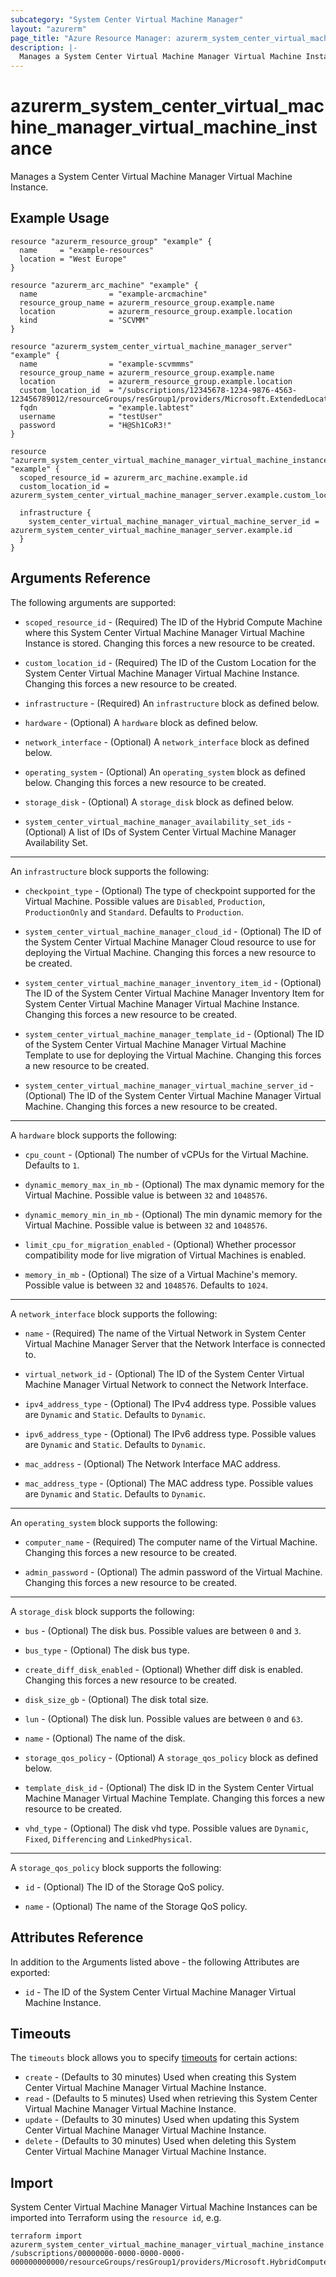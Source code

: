 ```yaml
---
subcategory: "System Center Virtual Machine Manager"
layout: "azurerm"
page_title: "Azure Resource Manager: azurerm_system_center_virtual_machine_manager_virtual_machine_instance"
description: |-
  Manages a System Center Virtual Machine Manager Virtual Machine Instance.
---
```


# azurerm_system_center_virtual_machine_manager_virtual_machine_instance

Manages a System Center Virtual Machine Manager Virtual Machine Instance.

## Example Usage

```hcl
resource "azurerm_resource_group" "example" {
  name     = "example-resources"
  location = "West Europe"
}

resource "azurerm_arc_machine" "example" {
  name                = "example-arcmachine"
  resource_group_name = azurerm_resource_group.example.name
  location            = azurerm_resource_group.example.location
  kind                = "SCVMM"
}

resource "azurerm_system_center_virtual_machine_manager_server" "example" {
  name                = "example-scvmmms"
  resource_group_name = azurerm_resource_group.example.name
  location            = azurerm_resource_group.example.location
  custom_location_id  = "/subscriptions/12345678-1234-9876-4563-123456789012/resourceGroups/resGroup1/providers/Microsoft.ExtendedLocation/customLocations/customLocation1"
  fqdn                = "example.labtest"
  username            = "testUser"
  password            = "H@Sh1CoR3!"
}

resource "azurerm_system_center_virtual_machine_manager_virtual_machine_instance" "example" {
  scoped_resource_id = azurerm_arc_machine.example.id
  custom_location_id = azurerm_system_center_virtual_machine_manager_server.example.custom_location_id

  infrastructure {
    system_center_virtual_machine_manager_virtual_machine_server_id = azurerm_system_center_virtual_machine_manager_server.example.id
  }
}
```

## Arguments Reference

The following arguments are supported:

* `scoped_resource_id` - (Required) The ID of the Hybrid Compute Machine where this System Center Virtual Machine Manager Virtual Machine Instance is stored. Changing this forces a new resource to be created.

* `custom_location_id` - (Required) The ID of the Custom Location for the System Center Virtual Machine Manager Virtual Machine Instance. Changing this forces a new resource to be created.

* `infrastructure` - (Required) An `infrastructure` block as defined below.

* `hardware` - (Optional) A `hardware` block as defined below.

* `network_interface` - (Optional) A `network_interface` block as defined below.

* `operating_system` - (Optional) An `operating_system` block as defined below. Changing this forces a new resource to be created.

* `storage_disk` - (Optional) A `storage_disk` block as defined below.

* `system_center_virtual_machine_manager_availability_set_ids` - (Optional) A list of IDs of System Center Virtual Machine Manager Availability Set.

---

An `infrastructure` block supports the following:

* `checkpoint_type` - (Optional) The type of checkpoint supported for the Virtual Machine. Possible values are `Disabled`, `Production`, `ProductionOnly` and `Standard`. Defaults to `Production`.

* `system_center_virtual_machine_manager_cloud_id` - (Optional) The ID of the System Center Virtual Machine Manager Cloud resource to use for deploying the Virtual Machine. Changing this forces a new resource to be created.

* `system_center_virtual_machine_manager_inventory_item_id` - (Optional) The ID of the System Center Virtual Machine Manager Inventory Item for System Center Virtual Machine Manager Virtual Machine Instance. Changing this forces a new resource to be created.

* `system_center_virtual_machine_manager_template_id` - (Optional) The ID of the System Center Virtual Machine Manager Virtual Machine Template to use for deploying the Virtual Machine. Changing this forces a new resource to be created.

* `system_center_virtual_machine_manager_virtual_machine_server_id` - (Optional) The ID of the System Center Virtual Machine Manager Virtual Machine. Changing this forces a new resource to be created.

---

A `hardware` block supports the following:

* `cpu_count` - (Optional) The number of vCPUs for the Virtual Machine. Defaults to `1`.

* `dynamic_memory_max_in_mb` - (Optional) The max dynamic memory for the Virtual Machine. Possible value is between `32` and `1048576`.

* `dynamic_memory_min_in_mb` - (Optional) The min dynamic memory for the Virtual Machine. Possible value is between `32` and `1048576`.

* `limit_cpu_for_migration_enabled` - (Optional) Whether processor compatibility mode for live migration of Virtual Machines is enabled.

* `memory_in_mb` - (Optional) The size of a Virtual Machine's memory. Possible value is between `32` and `1048576`. Defaults to `1024`.

---

A `network_interface` block supports the following:

* `name` - (Required) The name of the Virtual Network in System Center Virtual Machine Manager Server that the Network Interface is connected to.

* `virtual_network_id` - (Optional) The ID of the System Center Virtual Machine Manager Virtual Network to connect the Network Interface.

* `ipv4_address_type` - (Optional) The IPv4 address type. Possible values are `Dynamic` and `Static`. Defaults to `Dynamic`.

* `ipv6_address_type` - (Optional) The IPv6 address type. Possible values are `Dynamic` and `Static`. Defaults to `Dynamic`.

* `mac_address` - (Optional) The Network Interface MAC address.

* `mac_address_type` - (Optional) The MAC address type. Possible values are `Dynamic` and `Static`. Defaults to `Dynamic`.

---

An `operating_system` block supports the following:

* `computer_name` - (Required) The computer name of the Virtual Machine. Changing this forces a new resource to be created.

* `admin_password` - (Optional) The admin password of the Virtual Machine. Changing this forces a new resource to be created.

---

A `storage_disk` block supports the following:

* `bus` - (Optional) The disk bus. Possible values are between `0` and `3`. 

* `bus_type` - (Optional) The disk bus type.

* `create_diff_disk_enabled` - (Optional) Whether diff disk is enabled. Changing this forces a new resource to be created.

* `disk_size_gb` - (Optional) The disk total size.

* `lun` - (Optional) The disk lun. Possible values are between `0` and `63`.

* `name` - (Optional) The name of the disk.

* `storage_qos_policy` - (Optional) A `storage_qos_policy` block as defined below.

* `template_disk_id` - (Optional) The disk ID in the System Center Virtual Machine Manager Virtual Machine Template. Changing this forces a new resource to be created.

* `vhd_type` - (Optional) The disk vhd type. Possible values are `Dynamic`, `Fixed`, `Differencing` and `LinkedPhysical`.

---

A `storage_qos_policy` block supports the following:

* `id` - (Optional) The ID of the Storage QoS policy.

* `name` - (Optional) The name of the Storage QoS policy.

## Attributes Reference

In addition to the Arguments listed above - the following Attributes are exported:

* `id` - The ID of the System Center Virtual Machine Manager Virtual Machine Instance.

## Timeouts

The `timeouts` block allows you to specify [timeouts](https://www.terraform.io/docs/configuration/resources.html#timeouts) for certain actions:

* `create` - (Defaults to 30 minutes) Used when creating this System Center Virtual Machine Manager Virtual Machine Instance.
* `read` - (Defaults to 5 minutes) Used when retrieving this System Center Virtual Machine Manager Virtual Machine Instance.
* `update` - (Defaults to 30 minutes) Used when updating this System Center Virtual Machine Manager Virtual Machine Instance.
* `delete` - (Defaults to 30 minutes) Used when deleting this System Center Virtual Machine Manager Virtual Machine Instance.

## Import

System Center Virtual Machine Manager Virtual Machine Instances can be imported into Terraform using the `resource id`, e.g.

```shell
terraform import azurerm_system_center_virtual_machine_manager_virtual_machine_instance.example /subscriptions/00000000-0000-0000-0000-000000000000/resourceGroups/resGroup1/providers/Microsoft.HybridCompute/machines/machine1/providers/Microsoft.ScVmm/virtualMachineInstances/default
```

